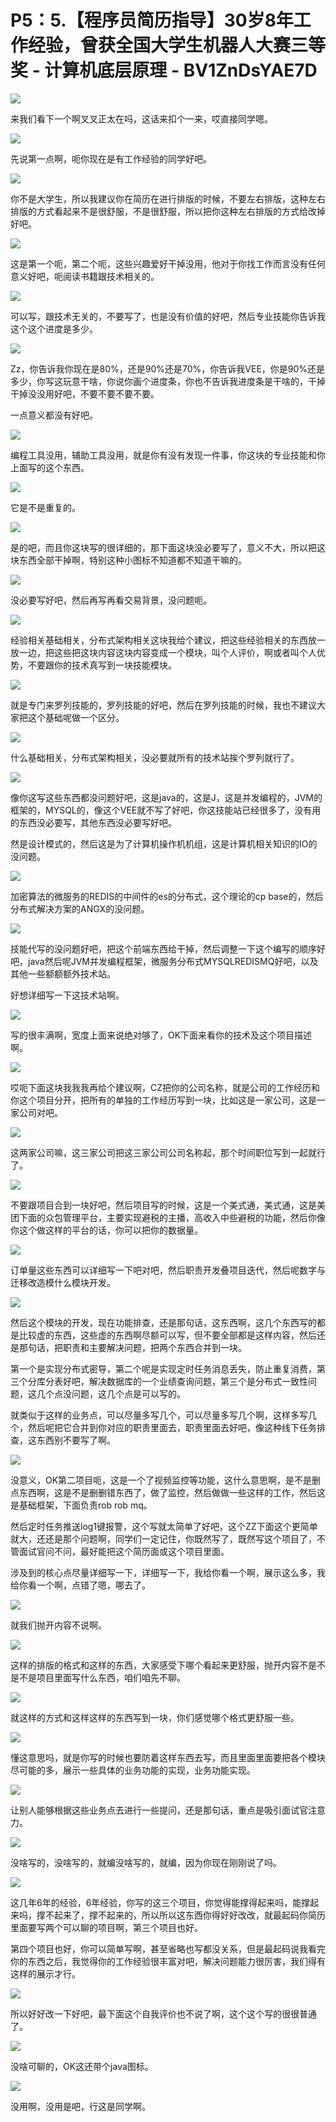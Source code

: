 # P5：5.【程序员简历指导】30岁8年工作经验，曾获全国大学生机器人大赛三等奖 - 计算机底层原理 - BV1ZnDsYAE7D

![](img/72abef96b846999e5d15a6a301b9e0c2_0.png)

来我们看下一个啊叉叉正太在吗，这话来扣个一来，哎直接同学嗯。

![](img/72abef96b846999e5d15a6a301b9e0c2_2.png)

先说第一点啊，呃你现在是有工作经验的同学好吧。

![](img/72abef96b846999e5d15a6a301b9e0c2_4.png)

你不是大学生，所以我建议你在简历在进行排版的时候，不要左右排版，这种左右排版的方式看起来不是很舒服，不是很舒服，所以把你这种左右排版的方式给改掉好吧。



![](img/72abef96b846999e5d15a6a301b9e0c2_6.png)

这是第一个呃，第二个呃，这些兴趣爱好干掉没用，他对于你找工作而言没有任何意义好吧，呃阅读书籍跟技术相关的。



![](img/72abef96b846999e5d15a6a301b9e0c2_8.png)

可以写，跟技术无关的，不要写了，也是没有价值的好吧，然后专业技能你告诉我这个这个进度是多少。

![](img/72abef96b846999e5d15a6a301b9e0c2_10.png)

Zz，你告诉我你现在是80%，还是90%还是70%，你告诉我VEE，你是90%还是多少，你写这玩意干啥，你说你画个进度条，你也不告诉我进度条是干啥的，干掉干掉没没用好吧，不要不要不要不要。

一点意义都没有好吧。

![](img/72abef96b846999e5d15a6a301b9e0c2_12.png)

编程工具没用，辅助工具没用，就是你有没有发现一件事，你这块的专业技能和你上面写的这个东西。

![](img/72abef96b846999e5d15a6a301b9e0c2_14.png)

它是不是重复的。

![](img/72abef96b846999e5d15a6a301b9e0c2_16.png)

是的吧，而且你这块写的很详细的，那下面这块没必要写了，意义不大，所以把这块东西全部干掉啊，特别这种小图标不知道都不知道干嘛的。



![](img/72abef96b846999e5d15a6a301b9e0c2_18.png)

没必要写好吧，然后再写再看交易背景，没问题呃。

![](img/72abef96b846999e5d15a6a301b9e0c2_20.png)

经验相关基础相关，分布式架构相关这块我给个建议，把这些经验相关的东西放一放一边，把这些把这块内容这块内容变成一个模块，叫个人评价，啊或者叫个人优势，不要跟你的技术真写到一块技能模块。



![](img/72abef96b846999e5d15a6a301b9e0c2_22.png)

就是专门来罗列技能的，罗列技能的好吧，然后在罗列技能的时候，我也不建议大家把这个基础呢做一个区分。

![](img/72abef96b846999e5d15a6a301b9e0c2_24.png)

什么基础相关，分布式架构相关，没必要就所有的技术站挨个罗列就行了。

![](img/72abef96b846999e5d15a6a301b9e0c2_26.png)

像你这写这些东西都没问题好吧，这是java的，这是J，这是并发编程的，JVM的框架的，MYSQL的，像这个VEE就不写了好吧，你这技能站已经很多了，没有用的东西没必要写，其他东西没必要写好吧。

然是设计模式的，然后这是为了计算机操作机机组，这是计算机相关知识的IO的没问题。

![](img/72abef96b846999e5d15a6a301b9e0c2_28.png)

加密算法的微服务的REDIS的中间件的es的分布式，这个理论的cp base的，然后分布式解决方案的ANGX的没问题。



![](img/72abef96b846999e5d15a6a301b9e0c2_30.png)

技能代写的没问题好吧，把这个前端东西给干掉，然后调整一下这个编写的顺序好吧，java然后呢JVM并发编程框架，微服务分布式MYSQLREDISMQ好吧，以及其他一些额额额外技术站。

好想详细写一下这技术站啊。

![](img/72abef96b846999e5d15a6a301b9e0c2_32.png)

写的很丰满啊，宽度上面来说绝对够了，OK下面来看你的技术及这个项目描述啊。

![](img/72abef96b846999e5d15a6a301b9e0c2_34.png)

哎呃下面这块我我我再给个建议啊，CZ把你的公司名称，就是公司的工作经历和你这个项目分开，把所有的单独的工作经历写到一块，比如这是一家公司，这是一家公司对吧。



![](img/72abef96b846999e5d15a6a301b9e0c2_36.png)

这两家公司嘛，这三家公司把这三家公司公司名称起，那个时间职位写到一起就行了。

![](img/72abef96b846999e5d15a6a301b9e0c2_38.png)

不要跟项目合到一块好吧，然后项目写的时候，这是一个美式通，美式通，这是美团下面的众包管理平台，主要实现避税的主播，高收入中些避税的功能，然后你像你这个做这样的平台的话，你可以把你的数据量。



![](img/72abef96b846999e5d15a6a301b9e0c2_40.png)

订单量这些东西可以详细写一下吧对吧，然后职责开发叠项目迭代，然后呢数字与迁移改造模什么模块开发。

![](img/72abef96b846999e5d15a6a301b9e0c2_42.png)

然后这个模块的开发，现在功能排查，还是那句话，这东西啊，这几个东西写的都是比较虚的东西，这些虚的东西啊尽额可以写，但不要全部都是这样内容，然后还是那句话，把职责和主要解决问题，把两个东西合并到一块。

第一个是实现分布式密导，第二个呢是实现定时任务消息丢失，防止重复消费，第三个分库分表好吧，解决数据库的一个业绩查询问题，第三个是分布式一致性问题，这几个点没问题，这几个点是可以写的。

就类似于这样的业务点，可以尽量多写几个，可以尽量多写几个啊，这样多写几个，然后呢把它合并到你对应的职责里面去，职责里面去好吧，像这种线下任务排查，这东西别不要写了啊。



![](img/72abef96b846999e5d15a6a301b9e0c2_44.png)

没意义，OK第二项目呃，这是一个了视频监控等功能，这什么意思啊，是不是删点东西啊，这是不是删删错东西了，做了监控，然后做做一些这样的工作，然后这是基础框架，下面负责rob rob mq。

然后定时任务推送log1键报警，这个写就太简单了好吧，这个ZZ下面这个更简单就大，还还是那个问题啊，同学们一定记住，你既然写了，既然写这个项目了，不管面试官问不问，最好能把这个简历面或这个项目里面。

涉及到的核心点尽量详细写一下，详细写一下，我给你看一个啊，展示这么多，我给你看一个啊，点错了嗯，哪去了。



![](img/72abef96b846999e5d15a6a301b9e0c2_46.png)

就我们抛开内容不说啊。

![](img/72abef96b846999e5d15a6a301b9e0c2_48.png)

这样的排版的格式和这样的东西，大家感受下哪个看起来更舒服，抛开内容不是不是不是项目里面写什么东西，咱们咱先不聊。



![](img/72abef96b846999e5d15a6a301b9e0c2_50.png)

就这样的方式和这样这样的东西写到一块，你们感觉哪个格式更舒服一些。

![](img/72abef96b846999e5d15a6a301b9e0c2_52.png)

懂这意思吗，就是你写的时候也要防着这样东西去写，而且里面里面要把各个模块尽可能的多，展示一些具体的业务功能的实现，业务功能实现。



![](img/72abef96b846999e5d15a6a301b9e0c2_54.png)

让别人能够根据这些业务点去进行一些提问，还是那句话，重点是吸引面试官注意力。

![](img/72abef96b846999e5d15a6a301b9e0c2_56.png)

没啥写的，没啥写的，就编没啥写的，就编，因为你现在刚刚说了吗。

![](img/72abef96b846999e5d15a6a301b9e0c2_58.png)

这几年6年的经验，6年经验，你写的这三个项目，你觉得能撑得起来吗，能撑起来吗，撑不起来了，撑不起来的，所以所以这东西你得好好改改，就最起码你简历里面要写两个可以聊的项目啊，第三个项目也好。

第四个项目也好，你可以简单写啊，甚至省略也写都没关系，但是最起码说我看完你的东西之后，我觉得你的工作经验很丰富对吧，解决问题能力很厉害，我们得有这样的展示才行。



![](img/72abef96b846999e5d15a6a301b9e0c2_60.png)

所以好好改一下好吧，最下面这个自我评价也不说了啊，这个这个写的很很普通了。

![](img/72abef96b846999e5d15a6a301b9e0c2_62.png)

没啥可聊的，OK这还带个java图标。

![](img/72abef96b846999e5d15a6a301b9e0c2_64.png)

没用啊，没用是吧，行这是同学啊。